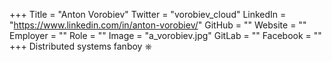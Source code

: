 +++
Title = "Anton Vorobiev"
Twitter = "vorobiev_cloud"
LinkedIn = "https://www.linkedin.com/in/anton-vorobiev/"
GitHub = ""
Website = ""
Employer = ""
Role = ""
Image = "a_vorobiev.jpg"
GitLab = ""
Facebook = ""
+++
Distributed systems fanboy ⎈